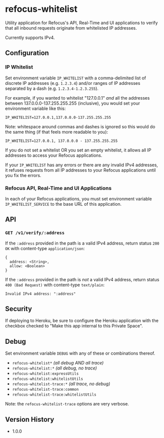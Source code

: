 # refocus-whitelist

Utility application for Refocus's API, Real-Time and UI applications to verify
that all inbound requests originate from whitelisted IP addresses.

Currently supports IPv4.


## Configuration

### IP Whitelist

Set environment variable `IP_WHITELIST` with a comma-delimited list of discrete
IP addresses (e.g. `1.2.3.4`) and/or ranges of IP addresses separated by a dash
(e.g. `1.2.3.4-1.2.3.255`).

For example, if you wanted to whitelist "127.0.0.1" *and* all the addresses
between 137.0.0.0-137.255.255.255 (inclusive), you would set your environment
variable like this:

```
IP_WHITELIST=127.0.0.1,137.0.0.0-137.255.255.255
``` 

Note: whitespace around commas and dashes is ignored so this would do the same
thing (if that feels more readable to you):

```
IP_WHITELIST=127.0.0.1, 137.0.0.0 - 137.255.255.255
``` 

If you do not set a whitelist OR you set an empty whitelist, it allows all IP
addresses to access your Refocus applications.

If your `IP_WHITELIST` has any errors or there are any invalid IPv4 addresses,
it refuses requests from all IP addresses to your Refocus applications until
you fix the errors.  

### Refocus API, Real-Time and UI Applications

In each of your Refocus applications, you must set environment variable
`IP_WHITELIST_SERVICE` to the base URL of this application.

## API

### `GET /v1/verify/:address`

If the `:address` provided in the path is a valid IPv4 address, return
status `200 OK` with content-type `application/json`:

```
{
  address: <String>,
  allow: <Boolean>
}
```

If the `:address` provided in the path is *not* a valid IPv4 address, return
status `400 (Bad Request)` with content-type `text/plain`:

```
Invalid IPv4 address: ":address"
```

## Security

If deploying to Heroku, be sure to configure the Heroku application with the
checkbox checked to "Make this app internal to this Private Space". 

## Debug

Set environment variable `DEBUG` with any of these or combinations thereof.

- `refocus-whitelist*` *(all debug AND all trace)*
- `refocus-whitelist:*` *(all debug, no trace)*
- `refocus-whitelist:expressUtils`
- `refocus-whitelist:whitelistUtils`
- `refocus-whitelist-trace:*` *(all trace, no debug)*
- `refocus-whitelist-trace:common`
- `refocus-whitelist-trace:whitelistUtils`

Note: the `refocus-whitelist-trace` options are very verbose.

## Version History

- 1.0.0

